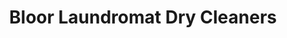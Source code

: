 ---
title: "Bloor Laundromat Dry Cleaners"
url: /toronto/bloor-laundromat-dry-cleaners/
shop: Wäscherei
---
